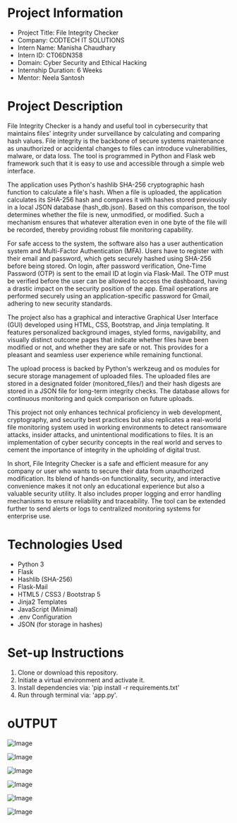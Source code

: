 # Project Information

- Project Title: File Integrity Checker  
- Company: CODTECH IT SOLUTIONS  
- Intern Name: Manisha Chaudhary  
- Intern ID: CT06DN358  
- Domain: Cyber Security and Ethical Hacking  
- Internship Duration: 6 Weeks  
- Mentor: Neela Santosh  

# Project Description

File Integrity Checker is a handy and useful tool in cybersecurity that maintains files' integrity under surveillance by calculating and comparing hash values. File integrity is the backbone of secure systems maintenance as unauthorized or accidental changes to files can introduce vulnerabilities, malware, or data loss. The tool is programmed in Python and Flask web framework such that it is easy to use and accessible through a simple web interface.

The application uses Python's hashlib SHA-256 cryptographic hash function to calculate a file's hash. When a file is uploaded, the application calculates its SHA-256 hash and compares it with hashes stored previously in a local JSON database (hash_db.json). Based on this comparison, the tool determines whether the file is new, unmodified, or modified. Such a mechanism ensures that whatever alteration even in one byte of the file will be recorded, thereby providing robust file monitoring capability.

For safe access to the system, the software also has a user authentication system and Multi-Factor Authentication (MFA). Users have to register with their email and password, which gets securely hashed using SHA-256 before being stored. On login, after password verification, One-Time Password (OTP) is sent to the email ID at login via Flask-Mail. The OTP must be verified before the user can be allowed to access the dashboard, having a drastic impact on the security position of the app. Email operations are performed securely using an application-specific password for Gmail, adhering to new security standards.

The project also has a graphical and interactive Graphical User Interface (GUI) developed using HTML, CSS, Bootstrap, and Jinja templating. It features personalized background images, styled forms, navigability, and visually distinct outcome pages that indicate whether files have been modified or not, and whether they are safe or not. This provides for a pleasant and seamless user experience while remaining functional.

The upload process is backed by Python's werkzeug and os modules for secure storage management of uploaded files. The uploaded files are stored in a designated folder (monitored_files/) and their hash digests are stored in a JSON file for long-term integrity checks. The database allows for continuous monitoring and quick comparison on future uploads.

This project not only enhances technical proficiency in web development, cryptography, and security best practices but also replicates a real-world file monitoring system used in working environments to detect ransomware attacks, insider attacks, and unintentional modifications to files. It is an implementation of cyber security concepts in the real world and serves to cement the importance of integrity in the upholding of digital trust.

In short, File Integrity Checker is a safe and efficient measure for any company or user who wants to secure their data from unauthorized modification. Its blend of hands-on functionality, security, and interactive convenience makes it not only an educational experience but also a valuable security utility. It also includes proper logging and error handling mechanisms to ensure reliability and traceability. The tool can be extended further to send alerts or logs to centralized monitoring systems for enterprise use.

# Technologies Used

- Python 3
- Flask
- Hashlib (SHA-256)
- Flask-Mail
- HTML5 / CSS3 / Bootstrap 5
- Jinja2 Templates
- JavaScript (Minimal)
- .env Configuration
- JSON (for storage in hashes)

# Set-up Instructions

1. Clone or download this repository.
2. Initiate a virtual environment and activate it.
3. Install dependencies via:
   'pip install -r requirements.txt'
4. Run through terminal via:
   'app.py'.

# oUTPUT
![Image](https://github.com/user-attachments/assets/1f833d27-d666-4143-9c25-dcb2cf4a6361)

![Image](https://github.com/user-attachments/assets/90342a40-6f0d-4290-bd8b-c17ce13ab87c)

![Image](https://github.com/user-attachments/assets/0c288b78-9e09-4196-abcc-5f8cd316fd7c)

![Image](https://github.com/user-attachments/assets/98613cf6-621d-4a35-ac61-bb58b5f8cba6)

![Image](https://github.com/user-attachments/assets/04291b45-cdf3-40c6-9a0f-e5eed8ee0ba6)

![Image](https://github.com/user-attachments/assets/cb59f778-3a93-44f3-bfc2-41f728214814)
